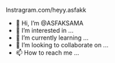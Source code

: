 Instragram.com/heyy.asfakk
- 👋 Hi, I’m @ASFAKSAMA
- 👀 I’m interested in ...
- 🌱 I’m currently learning ...
- 💞️ I’m looking to collaborate on ...
- 📫 How to reach me ...

<!---
ASFAKSAMA/ASFAKSAMA is a ✨ special ✨ repository because its `README.md` (this file) appears on your GitHub profile.
You can click the Preview link to take a look at your changes.
--->

